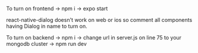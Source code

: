 To turn on frontend -> npm i -> expo start

react-native-dialog doesn't work on web or ios so comment all components having Dialog in name to turn on.

To turn on backend -> npm i -> change url in server.js on line 75 to your mongodb cluster -> npm run dev
